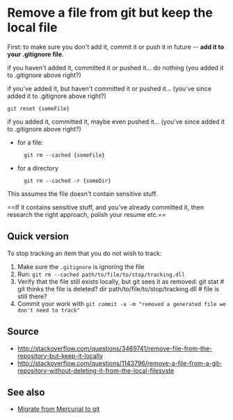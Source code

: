 ﻿# Remove a file from git but keep the local file

First: to make sure you don't add it, commit it or push it in future -- **add it to your .gitignore file**.

if you haven't added it, committed it or pushed it... do nothing (you added it to .gitignore above right?)

if you've added it, but haven't committed it or pushed it... (you've since added it to .gitignore above right?)

	git reset {someFile}

if you added it, committed it, maybe even pushed it... (you've since added it to .gitignore above right?)

- for a file:

		git rm --cached {someFile}

- for a directory

		git rm --cached -r {someDir}

This assumes the file doesn't contain sensitive stuff.

==If it contains sensitive stuff, and you've already committed it, then research the right approach, polish your resume etc.==

## Quick version

To stop tracking an item that you do not wish to track:

1. Make sure the `.gitignore` is ignoring the file
2. Run: `git rm --cached path/to/file/to/stop/tracking.dll`
3. Verify that the file still exists locally, but git sees it as removed:
		git stat # git thinks the file is deleted?
		dir path/to/file/to/stop/tracking.dll # file is still there?
4. Commit your work with `git commit -a -m "removed a generated file we don't need to track"`

## Source

- http://stackoverflow.com/questions/3469741/remove-file-from-the-repository-but-keep-it-locally
- http://stackoverflow.com/questions/1143796/remove-a-file-from-a-git-repository-without-deleting-it-from-the-local-filesyste

## See also

- [Migrate from Mercurial to git](../mercurial/migrate_from_mercurial_to_git.md)